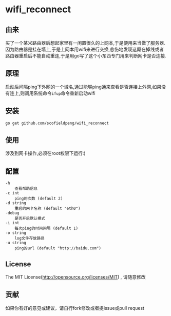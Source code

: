 # wifi_reconnect

## 由来

买了一个某米路由器后想起家里有一闲置很久的上网本,于是便用来当做了服务器.因为路由器是挂在墙上,于是上网本用wifi来进行交换,悲伤地发现这厮在掉线或者路由器重启后不能自动重连,于是用go写了这个小东西专门用来判断网卡是否连接.

## 原理

启动后间隔ping下外网的一个域名,通过能够ping通来查看是否连接上外网,如果没有连上,则调用系统命令`ifup`命令重新启动wifi

## 安装

```golang
go get github.com/scofieldpeng/wifi_reconnect
```

## 使用

涉及到网卡操作,必须在root权限下运行:)

## 配置

```
-h
    查看帮助信息
-c int
    ping的次数 (default 2)
-d string
    重启的网卡名称 (default "eth0")
-debug
    是否开启默认模式
-i int
    每次ping的时间间隔 (default 1)
-o string
    log文件存放路径
-u string
    ping的url (default "http://baidu.com")
```

## License

The MIT License(http://opensource.org/licenses/MIT) , 请随意修改

## 贡献

如果你有好的意见或建议，请自行fork修改或者提issue或pull request